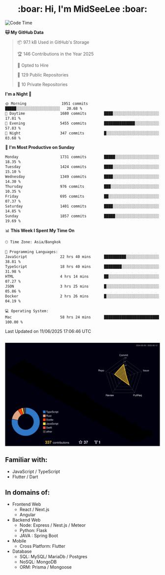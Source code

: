 <h1 align="center"> :boar: Hi, I'm MidSeeLee :boar:</h1>
 
<!--START_SECTION:waka-->
![Code Time](http://img.shields.io/badge/Code%20Time-3%2C028%20hrs%2043%20mins-blue)

**🐱 My GitHub Data** 

> 📦 97.1 kB Used in GitHub's Storage 
 > 
> 🏆 146 Contributions in the Year 2025
 > 
> 💼 Opted to Hire
 > 
> 📜 129 Public Repositories 
 > 
> 🔑 10 Private Repositories 
 > 
**I'm a Night 🦉** 

```text
🌞 Morning                1951 commits        █████░░░░░░░░░░░░░░░░░░░░   20.68 % 
🌆 Daytime                1680 commits        ████░░░░░░░░░░░░░░░░░░░░░   17.81 % 
🌃 Evening                5455 commits        ██████████████░░░░░░░░░░░   57.83 % 
🌙 Night                  347 commits         █░░░░░░░░░░░░░░░░░░░░░░░░   03.68 % 
```
📅 **I'm Most Productive on Sunday** 

```text
Monday                   1731 commits        █████░░░░░░░░░░░░░░░░░░░░   18.35 % 
Tuesday                  1424 commits        ████░░░░░░░░░░░░░░░░░░░░░   15.10 % 
Wednesday                1349 commits        ████░░░░░░░░░░░░░░░░░░░░░   14.30 % 
Thursday                 976 commits         ███░░░░░░░░░░░░░░░░░░░░░░   10.35 % 
Friday                   695 commits         ██░░░░░░░░░░░░░░░░░░░░░░░   07.37 % 
Saturday                 1401 commits        ████░░░░░░░░░░░░░░░░░░░░░   14.85 % 
Sunday                   1857 commits        █████░░░░░░░░░░░░░░░░░░░░   19.69 % 
```


📊 **This Week I Spent My Time On** 

```text
🕑︎ Time Zone: Asia/Bangkok

💬 Programming Languages: 
JavaScript               22 hrs 40 mins      ██████████░░░░░░░░░░░░░░░   38.81 % 
TypeScript               18 hrs 40 mins      ████████░░░░░░░░░░░░░░░░░   31.98 % 
HTML                     4 hrs 14 mins       ██░░░░░░░░░░░░░░░░░░░░░░░   07.27 % 
JSON                     3 hrs 25 mins       █░░░░░░░░░░░░░░░░░░░░░░░░   05.86 % 
Docker                   2 hrs 26 mins       █░░░░░░░░░░░░░░░░░░░░░░░░   04.19 % 

💻 Operating System: 
Mac                      58 hrs 24 mins      █████████████████████████   100.00 % 
```


 Last Updated on 11/06/2025 17:06:46 UTC
<!--END_SECTION:waka-->

##

![](./profile-3d-contrib/profile-night-rainbow.svg)

## Familiar with:
- JavaScript / TypeScript
- Flutter / Dart

## In domains of:
- Frontend Web
  - React / Next.js
  - Angular
- Backend Web
  - Node: Express / Nest.js / Meteor
  - Python: Flask
  - JAVA : Spring Boot
- Mobile
  - Cross Platform: Flutter
- Database
  - SQL: MySQL/ MariaDb / Postgres
  - NoSQL: MongoDB
  - ORM: Prisma / Mongoose
